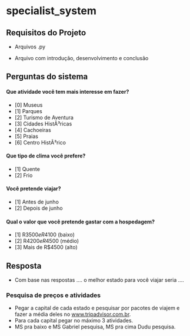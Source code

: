 # specialist_system

## Requisitos do Projeto

- Arquivos .py

- Arquivo com introdução, desenvolvimento e conclusão

## Perguntas do sistema

#### Que atividade você tem mais interesse em fazer?

- [0] Museus
- [1] Parques
- [2] Turismo de Aventura
- [3] Cidades HistÃ³ricas
- [4] Cachoeiras
- [5] Praias
- [6] Centro HistÃ³rico

#### Que tipo de clima você prefere?

- [1] Quente
- [2] Frio

#### Você pretende viajar?

- [1] Antes de junho
- [2] Depois de junho

#### Qual o valor que você pretende gastar com a hospedagem?

- [1] R$3500 e R$4100 (baixo)
- [2] R$4200 e R$4500 (médio)
- [3] Mais de R$4500 (alto)

## Resposta

- Com base nas respostas .... o melhor estado para você viajar seria ....

### Pesquisa de preços e atividades

- Pegar a capital de cada estado e pesquisar por pacotes de viajem e fazer a média deles no www.tripadvisor.com.br.
- Para cada capital pegar no máximo 3 atividades.
- MS pra baixo e MS Gabriel pesquisa, MS pra cima Dudu pesquisa.
